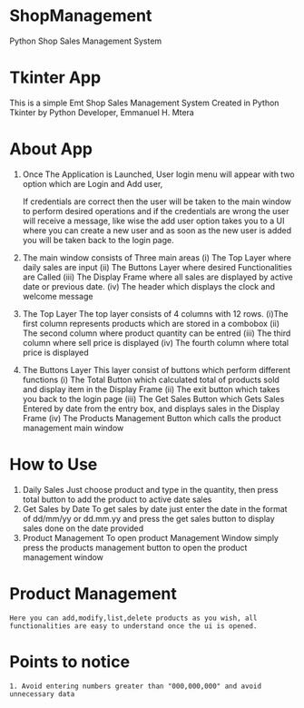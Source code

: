 # ShopManagement
Python Shop Sales Management System
# Tkinter App
This is a simple Emt Shop Sales Management System Created in Python Tkinter by Python Developer, Emmanuel H. Mtera
# About App
1. Once The Application is Launched, User login menu will appear with two option which are Login and Add user, 
	
	If credentials are correct then the user will be taken to the main window to perform desired operations
	and if the credentials are wrong the user will receive a message, like wise the add user option takes you to a
	UI where you can create a new user and as soon as the new user is added you will be taken back to the login page.

2. The main window consists of Three main areas
	(i) The Top Layer where daily sales are input
	(ii) The Buttons Layer where desired Functionalities are Called
	(iii) The Display Frame where all sales are displayed by active date or previous date.
	(iv) The header which displays the clock and welcome message

3. The Top Layer 
The top layer consists of 4 columns with 12 rows. 
	(i)The first column represents products which are stored in a combobox 
	(ii) The second column where product quantity can be entred
	(iii) The third column where sell price is displayed
	(iv) The fourth column where total price is displayed

4. The Buttons Layer
This layer consist of buttons which perform different functions
	(i) The Total Button which calculated total of products sold and display item in the Display Frame
	(ii) The exit button which takes you back to the login page
	(iii) The Get Sales Button which Gets Sales Entered by date from the entry box, and displays sales in the Display Frame
	(iv) The Products Management Button which calls the product management main window

# How to Use
1. Daily Sales
	Just choose product and type in the quantity, then press total button to add the product to active date sales
2. Get Sales by Date
	To get sales by date just enter the date in the format of dd/mm/yy or dd.mm.yy and press the get sales button to display sales done on the date provided
3. Product Management
To open product Management Window simply press the products management button to open the product management window

# Product Management
	Here you can add,modify,list,delete products as you wish, all functionalities are easy to understand once the ui is opened.

# Points to notice
	1. Avoid entering numbers greater than "000,000,000" and avoid unnecessary data 

